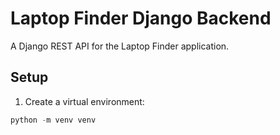 # Laptop Finder Django Backend

A Django REST API for the Laptop Finder application.

## Setup

1. Create a virtual environment:
```python
python -m venv venv
```